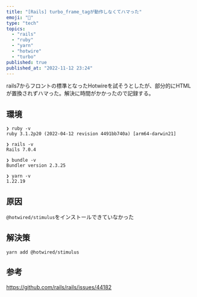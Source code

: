 ```yaml
---
title: "[Rails] turbo_frame_tagが動作しなくてハマった"
emoji: "🦀"
type: "tech"
topics:
  - "rails"
  - "ruby"
  - "yarn"
  - "hotwire"
  - "turbo"
published: true
published_at: "2022-11-12 23:24"
---
```


rails7からフロントの標準となったHotwireを試そうとしたが、部分的にHTMLが置換されずハマった。解決に時間がかかったので記録する。

## 環境

```
❯ ruby -v
ruby 3.1.2p20 (2022-04-12 revision 4491bb740a) [arm64-darwin21]

❯ rails -v
Rails 7.0.4

❯ bundle -v
Bundler version 2.3.25

❯ yarn -v
1.22.19
```

## 原因

`@hotwired/stimulus`をインストールできていなかった

## 解決策

```
yarn add @hotwired/stimulus
```

## 参考

https://github.com/rails/rails/issues/44182